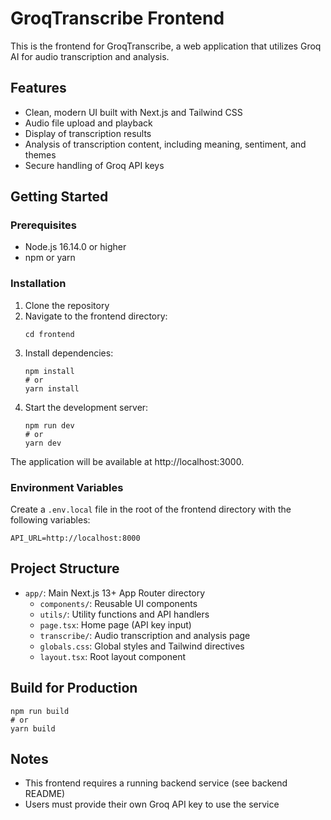 # GroqTranscribe Frontend

This is the frontend for GroqTranscribe, a web application that utilizes Groq AI for audio transcription and analysis.

## Features

- Clean, modern UI built with Next.js and Tailwind CSS
- Audio file upload and playback
- Display of transcription results
- Analysis of transcription content, including meaning, sentiment, and themes
- Secure handling of Groq API keys

## Getting Started

### Prerequisites

- Node.js 16.14.0 or higher
- npm or yarn

### Installation

1. Clone the repository
2. Navigate to the frontend directory:
   ```
   cd frontend
   ```
3. Install dependencies:
   ```
   npm install
   # or
   yarn install
   ```
4. Start the development server:
   ```
   npm run dev
   # or
   yarn dev
   ```

The application will be available at http://localhost:3000.

### Environment Variables

Create a `.env.local` file in the root of the frontend directory with the following variables:

```
API_URL=http://localhost:8000
```

## Project Structure

- `app/`: Main Next.js 13+ App Router directory
  - `components/`: Reusable UI components
  - `utils/`: Utility functions and API handlers
  - `page.tsx`: Home page (API key input)
  - `transcribe/`: Audio transcription and analysis page
  - `globals.css`: Global styles and Tailwind directives
  - `layout.tsx`: Root layout component

## Build for Production

```
npm run build
# or
yarn build
```

## Notes

- This frontend requires a running backend service (see backend README)
- Users must provide their own Groq API key to use the service 
